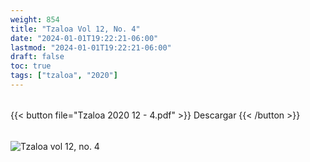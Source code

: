```yaml
---
weight: 854
title: "Tzaloa Vol 12, No. 4"
date: "2024-01-01T19:22:21-06:00"
lastmod: "2024-01-01T19:22:21-06:00"
draft: false
toc: true
tags: ["tzaloa", "2020"]
---
```

######
{{< button file="Tzaloa 2020 12 - 4.pdf" >}}   Descargar {{< /button >}} 
######
![Tzaloa vol 12, no. 4](images/portada/12-4.jpeg)